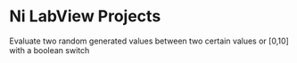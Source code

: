 # Ni LabView Projects

Evaluate two random generated values between two certain values or [0,10] with a boolean switch